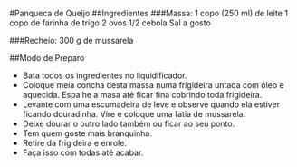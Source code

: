 #Panqueca de Queijo
##Ingredientes
###Massa:
1 copo (250 ml) de leite
1 copo de farinha de trigo
2 ovos
1/2 cebola
Sal a gosto

###Recheio:
300 g de mussarela

##Modo de Preparo
- Bata todos os ingredientes no liquidificador.
- Coloque meia concha desta massa numa frigideira untada com óleo e aquecida. Espalhe a masa até ficar fina cobrindo toda frigideira.
- Levante com uma escumadeira de leve e observe quando ela estiver ficando douradinha. Vire e coloque uma fatia de mussarela.
- Deixe dourar o outro lado também ou ficar ao seu ponto.
- Tem quem goste mais branquinha.
- Retire da frigideira e enrole.
- Faça isso com todas até acabar.
